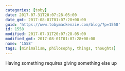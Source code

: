 ```yaml
---
categories: [toby]
date: 2017-07-31T20:07:28-05:00
date_gmt: 2017-08-01T01:07:28+00:00
guid: 'https://www.tobymackenzie.com/blog/?p=1558'
id: 1558
modified: 2017-07-31T20:07:28-05:00
modified_gmt: 2017-08-01T01:07:28+00:00
name: '1558'
tags: [minimalism, philosophy, things, thoughts]
---
```


Having something requires giving something else up
